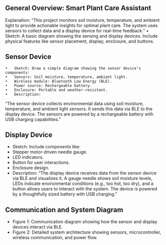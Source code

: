 
## General Overview: Smart Plant Care Assistant
Explanation:
“This project monitors soil moisture, temperature, and ambient light to provide actionable insights for optimal plant care. The system uses sensors to collect data and a display device for real-time feedback.”
	•	Sketch: A basic diagram showing the sensing and display devices. Include physical features like sensor placement, display, enclosure, and buttons.

## Sensor Device
	•	Sketch: Draw a simple diagram showing the sensor device’s components:
	•	Sensors: Soil moisture, temperature, ambient light.
	•	Wireless module: Bluetooth Low Energy (BLE).
	•	Power source: Rechargeable battery.
	•	Enclosure: Portable and weather-resistant.
	•	Description:
“The sensor device collects environmental data using soil moisture, temperature, and ambient light sensors. It sends this data via BLE to the display device. The sensors are powered by a rechargeable battery with USB charging capabilities.”

## Display Device
- Sketch: Include components like:
- Stepper motor-driven needle gauge.
- LED indicators.
- Button for user interactions.
- Enclosure design.
- Description:
“The display device receives data from the sensor device via BLE and visualizes it. A gauge needle shows soil moisture levels, LEDs indicate environmental conditions (e.g., too hot, too dry), and a button allows users to interact with the system. The device is powered by a thoughtfully sized battery with USB charging.”

## Communication and System Diagram
- Figure 1: Communication diagram showing how the sensor and display devices interact via BLE.
- Figure 2: Detailed system architecture showing sensors, microcontroller, wireless communication, and power flow.